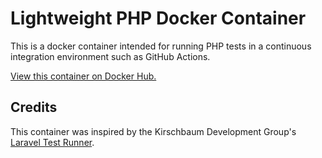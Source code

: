 # Lightweight PHP Docker Container

This is a docker container intended for running PHP tests in a continuous integration environment such as GitHub Actions.

[View this container on Docker Hub.](https://hub.docker.com/r/stagerightlabs/php-test-runner)

## Credits

This container was inspired by the Kirschbaum Development Group's [Laravel Test Runner](https://github.com/kirschbaum-development/laravel-test-runner-container).
